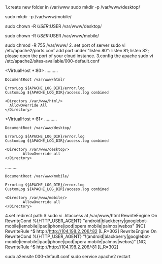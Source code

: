 1.create new folder in /var/www
sudo mkdir -p /var/www/desktop/

sudo mkdir -p /var/www/mobile/

sudo chown -R $USER:$USER /var/www/desktop/

sudo chown -R $USER:$USER /var/www/mobile/

sudo chmod -R 755 /var/www/
2. set port of server
  sudo vi /etc/apache2/ports.conf
  add port under "listen 80":
  listen 81;
  listen 82;
  please open the port of your cloud instance.
3.config the apache
sudo vi /etc/apache2/sites-available/000-default.conf

  <VirtualHost *:80>
    ..........

    DocumentRoot /var/www/html/

    ErrorLog ${APACHE_LOG_DIR}/error.log
    CustomLog ${APACHE_LOG_DIR}/access.log combined

    <Directory /var/www/html/>
      AllowOverride All
    </Directory>
  </VirtualHost>

  <VirtualHost *:81>
    ..........

    DocumentRoot /var/www/desktop/

    ErrorLog ${APACHE_LOG_DIR}/error.log
    CustomLog ${APACHE_LOG_DIR}/access.log combined

    <Directory /var/www/desktop/>
            AllowOverride all
    </Directory>
  </VirtualHost>
  <VirtualHost *:82>
    ..........

    DocumentRoot /var/www/mobile/

    ErrorLog ${APACHE_LOG_DIR}/error.log
    CustomLog ${APACHE_LOG_DIR}/access.log combined

    <Directory /var/www/mobile/>
            AllowOverride all
    </Directory>
  </VirtualHost>
  
4.set redirect path
  $ sudo vi .htaccess at /var/www/html
  <IfModule mod_rewrite.c>
  RewriteEngine On
  RewriteCond %{HTTP_USER_AGENT} "android|blackberry|googlebot-mobile|iemobile|ipad|iphone|ipod|opera mobile|palmos|webos" [NC]
  RewriteRule ^$ http://http://104.198.2.206/:82 [L,R=302]
  </IfModule>
  <IfModule mod_rewrite.c>
  RewriteEngine On
  RewriteCond %{HTTP_USER_AGENT} "!(android|blackberry|googlebot-mobile|iemobile|ipad|iphone|ipod|opera mobile|palmos|webos)" [NC]
  RewriteRule ^$ http://http://104.198.2.206/:81 [L,R=302]
  </IfModule>

  sudo a2ensite 000-default.conf
  sudo service apache2 restart

